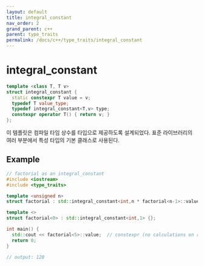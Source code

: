 ```yaml
---
layout: default
title: integral_constant
nav_order: 2
grand_parent: c++ 
parent: type_traits
permalink: /docs/c++/type_traits/integral_constant
---
```


# integral_constant

```cpp
template <class T, T v>
struct integral_constant {
  static constexpr T value = v;
  typedef T value_type;
  typedef integral_constant<T,v> type;
  constexpr operator T() { return v; }
};
```

이 템플릿은 컴파일 타임 상수를 타입으로 제공하도록 설계되었다. 표준 라이브러리의 여러 부분에서 특성 타입의 기본 클래스로 사용된다.  

## Example

```cpp
// factorial as an integral_constant
#include <iostream>
#include <type_traits>

template <unsigned n>
struct factorial : std::integral_constant<int,n * factorial<n-1>::value> {};

template <>
struct factorial<0> : std::integral_constant<int,1> {};

int main() {
  std::cout << factorial<5>::value;  // constexpr (no calculations on runtime)
  return 0;
}

// output: 120
```